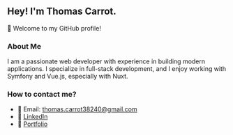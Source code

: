 ## Hey! I'm Thomas Carrot. 

👋 Welcome to my GitHub profile!

### About Me
I am a passionate web developer with experience in building modern applications. I specialize in full-stack development, and I enjoy working with Symfony and Vue.js, especially with Nuxt.

### How to contact me?
- 📧 Email: [thomas.carrot38240@gmail.com](mailto:thomas.carrot38240@gmail.com)
- 🔗 [LinkedIn](https://www.linkedin.com/in/thomas-carrot)
- 💼 [Portfolio](https://thomascarrot.com)
